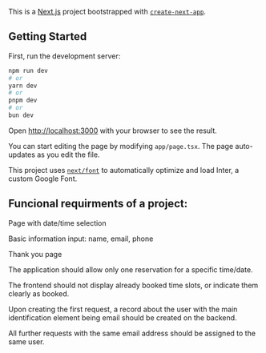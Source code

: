 This is a [Next.js](https://nextjs.org/) project bootstrapped with [`create-next-app`](https://github.com/vercel/next.js/tree/canary/packages/create-next-app).

## Getting Started

First, run the development server:

```bash
npm run dev
# or
yarn dev
# or
pnpm dev
# or
bun dev
```

Open [http://localhost:3000](http://localhost:3000) with your browser to see the result.

You can start editing the page by modifying `app/page.tsx`. The page auto-updates as you edit the file.

This project uses [`next/font`](https://nextjs.org/docs/basic-features/font-optimization) to automatically optimize and load Inter, a custom Google Font.

## Funcional requirments of a project:

Page with date/time selection

Basic information input: name, email, phone

Thank you page

The application should allow only one reservation for a specific time/date.

The frontend should not display already booked time slots, or indicate them clearly as booked.

Upon creating the first request, a record about the user with the main identification element being email should be created on the backend.

All further requests with the same email address should be assigned to the same user.
